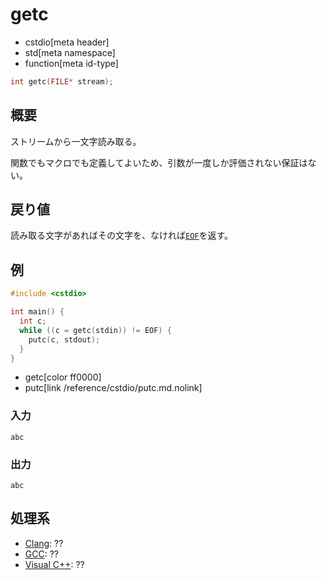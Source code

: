 # getc
* cstdio[meta header]
* std[meta namespace]
* function[meta id-type]

```cpp
int getc(FILE* stream);
```

## 概要
ストリームから一文字読み取る。

関数でもマクロでも定義してよいため、引数が一度しか評価されない保証はない。

## 戻り値
読み取る文字があればその文字を、なければ[`EOF`](/reference/cstdio/eof.md)を返す。

## 例
```cpp example
#include <cstdio>

int main() {
  int c;
  while ((c = getc(stdin)) != EOF) {
    putc(c, stdout);
  }
}
```
* getc[color ff0000]
* putc[link /reference/cstdio/putc.md.nolink]

### 入力
```
abc
```

### 出力
```
abc
```

## 処理系
- [Clang](/implementation.md#clang): ??
- [GCC](/implementation.md#gcc): ??
- [Visual C++](/implementation.md#visual_cpp): ??
